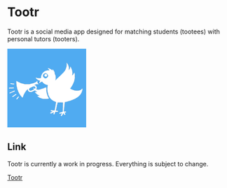# Tootr
Tootr is a social media app designed for matching students (tootees) with personal tutors (tooters). 

![tooter icon](https://raw.githubusercontent.com/cb299792458/tooter/main/react-app/public/apple-touch-icon.png)

## Link
Tootr is currently a work in progress. Everything is subject to change.

[Tootr](https://tootr.onrender.com)
